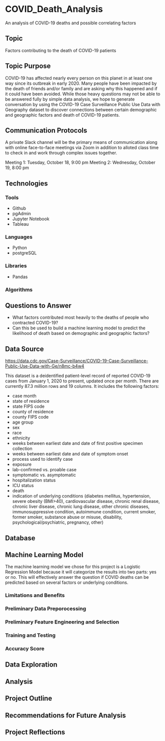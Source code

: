 # COVID_Death_Analysis
An analysis of COVID-19 deaths and possible correlating factors

## Topic
Factors contributing to the death of COVID-19 patients 

## Topic Purpose
COVID-19 has affected nearly every person on this planet in at least one way since its outbreak in early 2020.  Many people have been impacted by the death of friends and/or family and are asking why this happened and if it could have been avoided. While those heavy questions may not be able to be answered fully by simple data analysis, we hope to generate conversation by using the COVID-19 Case Surveillance Public Use Data with Geography dataset to discover connections between certain demographic and geographic factors and death of COVID-19 patients.

##  Communication Protocols
A private Slack channel will be the primary means of communication along with online face-to-face meetings via Zoom in addition to alloted class time to check in and work through complex issues together. 

Meeting 1: Tuesday, October 18, 9:00 pm
Meeting 2: Wednesday, October 19, 8:00 pm

## Technologies
### Tools
- Github
- pgAdmin
- Jupyter Notebook
- Tableau
### Languages
- Python
- postgreSQL
### Libraries
- Pandas
### Algorithms


## Questions to Answer
- What factors contributed most heavily to the deaths of people who contracted COVID-19?  
- Can this be used to build a machine learning model to predict the likelihood of death based on demographic and geographic factors?



## Data Source
https://data.cdc.gov/Case-Surveillance/COVID-19-Case-Surveillance-Public-Use-Data-with-Ge/n8mc-b4w4

This dataset is a deidentified patient-level record of reported COVID-19 cases from January 1, 2020 to present, updated once per month.  There are currently 87.3 million rows and 19 columns.  It includes the following factors:
- case month
- state of residence
- state FIPS code
- county of residence
- county FIPS code
- age group
- sex
- race
- ethnicity
- weeks between earliest date and date of first positive specimen collection
- weeks between earliest date and date of symptom onset
- process used to identify case
- exposure
- lab-confirmed vs. proable case
- symptomatic vs. asymptomatic
- hospitalization status
- ICU status
- death
- indication of underlying conditions (diabetes mellitus, hypertension, severe obesity (BMI>40), cardiovascular disease, chronic renal disease, chronic liver disease, chronic lung disease, other chronic diseases, immunosuppressive condition, autoimmune condition, current smoker, former smoker, substance abuse or misuse, disability, psychological/psychiatric, pregnancy, other)



## Database



## Machine Learning Model
The machine learning model we chose for this project is a Logistic Regression Model because it will categorize the results into two parts: yes or no. This will effectively answer the question if COVID deaths can be predicted based on several factors or underlying conditions.

### Limitations and Benefits

### Preliminary Data Preporocessing

### Preliminary Feature Engineering and Selection

### Training and Testing

### Accuracy Score



## Data Exploration


## Analysis


## Project Outline


## Recommendations for Future Analysis


## Project Reflections